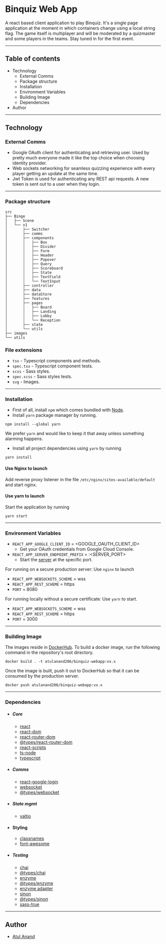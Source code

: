# Binquiz Web App

A react based client application to play Binquiz. It's a single page application at the moment in which containers change using a local string flag. The game itself is multiplayer and will be moderated by a quizmaster and some players in the teams. Stay tuned in  for the first event.

---
## Table of contents
- Technology
  - External Comms
  - Package structure
  - Installation
  - Environment Variables
  - Building Image
  - Dependencies
- Author
---
## Technology
### External Comms
- Google OAuth client for authenticating and retrieving user. Used by pretty much everyone made it like the top choice when choosing identity provider.
- Web sockets networking for seamless quizzing experience with every player getting an update at the same time.
- Jwt Token is used for authenticating any REST api requests. A new token is sent out to a user when they login.
---

### Package structure
```
src
├── Binge
│   ├── Scene
│   └── v1
│       ├── Switcher
│       ├── comms
│       ├── components
│       │   ├── Box
│       │   ├── Divider
│       │   ├── Form
│       │   ├── Header
│       │   ├── Popover
│       │   ├── Query
│       │   ├── Scoreboard
│       │   ├── State
│       │   ├── TextField
│       │   └── TextInput
│       ├── controller
│       ├── data
│       ├── dataStore
│       ├── features
│       ├── pages
│       │   ├── Board
│       │   ├── Landing
│       │   ├── Lobby
│       │   └── Reception
│       ├── state
│       └── utils
├── images
└── utils
```

### File extensions
- `tsx` - Typescript components and methods.
- `spec.tsx` -  Typescript component tests.
- `scss` - Sass styles.
- `spec.scss` - Sass styles tests.
- `svg` - Images.
---
### Installation

- First of all, install `npm` which comes bundled with [Node](https://nodejs.org/en/download/).
-  Install `yarn` package manager by running. 
```
npm install --global yarn
```
We prefer `yarn` and would like to keep it that away unless something alarming happens.
- Install all project dependencies using `yarn` by running
```
yarn install
```

#### Use Nginx to launch

Add reverse proxy listener in the file `/etc/nginx/sites-available/default` and start nginx.

#### Use yarn to launch
Start the application by running 
```
yarn start
```
---
### Environment Variables
- `REACT_APP_GOOGLE_CLIENT_ID` = <GOOGLE_OAUTH_CLIENT_ID>
  - Get your OAuth credentials from Google Cloud Console.
- `REACT_APP_SERVER_ENDPOINT_PREFIX` = :<SERVER_PORT>
  - Start the [server](https://github.com/atulanand206/find) at the specific port.

For running on a secure production server: Use `nginx` to launch
- `REACT_APP_WEBSOCKETS_SCHEME` = wss
- `REACT_APP_REST_SCHEME` = https
- `PORT` = 8080

For running locally without a secure certificate: Use `yarn` to start.
- `REACT_APP_WEBSOCKETS_SCHEME` = wss
- `REACT_APP_REST_SCHEME` = https
- `PORT` = 3000
---
### Building Image
The images reside in [DockerHub](https://hub.docker.com/repository/docker/atulanand206/binquiz-webapp). To build a docker image, run the following command in the repository's root directory.
```
docker build . -t atulanand206/binquiz-webapp:vx.x
```

Once the image is built, push it out to DockerHub so that it can be consumed by the production server.
```
docker push atulanand206/binquiz-webapp:vx.x
```

---
### Dependencies   

- ##### Core
  - [react](https://yarnpkg.com/package/react)
  - [react-dom](https://yarnpkg.com/package/react-dom)
  - [react-router-dom](https://yarnpkg.com/package/react-router-dom)
  - [@types/react-router-dom](https://yarnpkg.com/package/@types/react-router-dom)
  - [react-scripts](https://yarnpkg.com/package/react-scripts)
  - [ts-node](https://yarnpkg.com/package/ts-node)
  - [typescript](https://yarnpkg.com/package/typescript)

- ##### Comms
  - [react-google-login](https://classic.yarnpkg.com/en/package/react-google-login)
  - [websocket](https://yarnpkg.com/package/websocket)
  - [@types/websocket](https://classic.yarnpkg.com/en/package/@types/websocket)

- ##### State mgmt
  - [valtio](https://www.npmjs.com/package/valtio)

- #### Styling
  - [classnames](https://classic.yarnpkg.com/en/package/classnames)
  - [font-awesome](https://classic.yarnpkg.com/en/package/font-awesome)

- ##### Testing 
  - [chai](https://yarnpkg.com/package/chai)
  - [@types/chai](https://yarnpkg.com/package/@types/chai)
  - [enzyme](https://yarnpkg.com/package/enzyme)
  - [@types/enzyme](https://yarnpkg.com/package/@types/enzyme)
  - [enzyme adapter](https://yarnpkg.com/package/@wojtekmaj/enzyme-adapter-react-17)
  - [sinon](https://yarnpkg.com/package/sinon)
  - [@types/sinon](https://yarnpkg.com/package/@types/sinon)
  - [sass-true](https://yarnpkg.com/package/sass-true)

---

## Author
- [Atul Anand](https://github.com/atulanand206)
